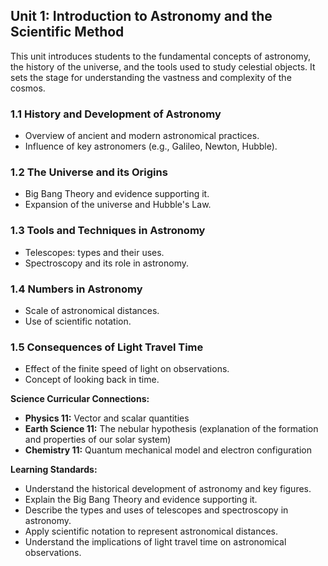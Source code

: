 ## Unit 1: Introduction to Astronomy and the Scientific Method

This unit introduces students to the fundamental concepts of astronomy, the history of the universe, and the tools used to study celestial objects. It sets the stage for understanding the vastness and complexity of the cosmos.

### 1.1 History and Development of Astronomy
- Overview of ancient and modern astronomical practices.
- Influence of key astronomers (e.g., Galileo, Newton, Hubble).

### 1.2 The Universe and its Origins
- Big Bang Theory and evidence supporting it.
- Expansion of the universe and Hubble's Law.

### 1.3 Tools and Techniques in Astronomy
- Telescopes: types and their uses.
- Spectroscopy and its role in astronomy.

### 1.4 Numbers in Astronomy
- Scale of astronomical distances.
- Use of scientific notation.

### 1.5 Consequences of Light Travel Time
- Effect of the finite speed of light on observations.
- Concept of looking back in time.

**Science Curricular Connections:**
- **Physics 11:** Vector and scalar quantities
- **Earth Science 11:** The nebular hypothesis (explanation of the formation and properties of our solar system)
- **Chemistry 11:** Quantum mechanical model and electron configuration

**Learning Standards:**
- Understand the historical development of astronomy and key figures.
- Explain the Big Bang Theory and evidence supporting it.
- Describe the types and uses of telescopes and spectroscopy in astronomy.
- Apply scientific notation to represent astronomical distances.
- Understand the implications of light travel time on astronomical observations.